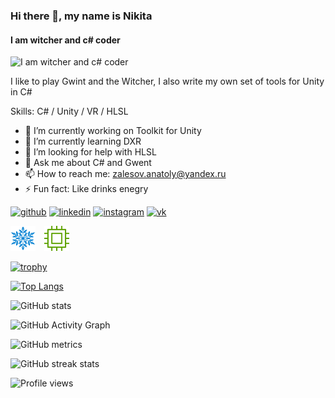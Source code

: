 ### Hi there 👋, my name is Nikita
#### I am witcher and c# coder
![I am witcher and c# coder](https://arturssmirnovs.github.io/github-profile-readme-generator/images/banner.png)

I like to play Gwint and the Witcher, I also write my own set of tools for Unity in C#

Skills: C# / Unity / VR / HLSL

- 🔭 I’m currently working on Toolkit for Unity 
- 🌱 I’m currently learning DXR 
- 🤔 I’m looking for help with HLSL 
- 💬 Ask me about C# and Gwent 
- 📫 How to reach me: zalesov.anatoly@yandex.ru 
- ⚡ Fun fact: Like drinks enegry  


[<img src='https://cdn.jsdelivr.net/npm/simple-icons@3.0.1/icons/github.svg' alt='github' height='40'>](https://github.com/8bitniksis)  [<img src='https://cdn.jsdelivr.net/npm/simple-icons@3.0.1/icons/linkedin.svg' alt='linkedin' height='40'>](https://www.linkedin.com/in/https://www.linkedin.com/in/nikita-zalesov-2653ab207//)  [<img src='https://cdn.jsdelivr.net/npm/simple-icons@3.0.1/icons/instagram.svg' alt='instagram' height='40'>](https://www.instagram.com/nikitahlsl/)  [<img src='https://cdn.jsdelivr.net/npm/simple-icons@3.0.1/icons/vk.svg' alt='vk' height='40'>](https://vk.com/cr1stalgg)  

<a href='https://archiveprogram.github.com/'><img src='https://raw.githubusercontent.com/acervenky/animated-github-badges/master/assets/acbadge.gif' width='40' height='40'></a> <a href='https://docs.github.com/en/developers'><img src='https://raw.githubusercontent.com/acervenky/animated-github-badges/master/assets/devbadge.gif' width='40' height='40'></a> 

[![trophy](https://github-profile-trophy.vercel.app/?username=8bitniksis)](https://github.com/ryo-ma/github-profile-trophy)

[![Top Langs](https://github-readme-stats.vercel.app/api/top-langs/?username=8bitniksis)](https://github.com/anuraghazra/github-readme-stats)

![GitHub stats](https://github-readme-stats.vercel.app/api?username=8bitniksis&show_icons=true)  

![GitHub Activity Graph](https://activity-graph.herokuapp.com/graph?username=8bitniksis)  

![GitHub metrics](https://metrics.lecoq.io/8bitniksis)  

![GitHub streak stats](https://github-readme-streak-stats.herokuapp.com/?user=8bitniksis)  

![Profile views](https://gpvc.arturio.dev/8bitniksis)  
